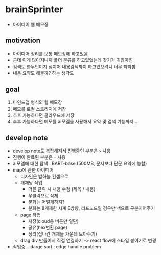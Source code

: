 # brainSprinter
 - 아이디어 웹 메모장
## motivation
 - 아이디어 정리를 보통 메모장에 하고있음
 - 근데 이게 많아지니까 폴더 분류를 하고있었는데 찾기가 귀찮아짐
 - 검색도 한두번이지 심지어 내용검색까지 하고있으려니 너무 빡빡함
 - 내용 요약도 해볼까? 하는 생각도
## goal
 1. 마인드맵 형식의 웹 메모장
 2. 메모를 로컬 스토리지에 저장
 3. 추후 가능하다면 클라우드에 저장
 4. 추후 가능하다면 메모를 ai모델을 사용해서 요약 및 검색 기능까지...
## develop note
 - develop note도 복잡해져서 진행중인 부분은 `>` 사용
 - 진행이 완료된 부분은 `-` 사용
 - ai모델에 대한 탐색 : BART-base (500MB, 문서보다 단문 요약에 능함)
 - map에 관한 아이디어
   - 디자인은 밤하늘 컨셉으로
   - 개체당 작업
     - 더블 클릭 시 내용 수정 (제목 / 내용)
     - 우클릭으로 삭제 
     - 분화는 어떻게하지?
     - 분화는 8개제한 시계 8방향, 리프노드일 경우만 색으로 구분지어주기
   - page 작업
     - 저장(cloud용 버튼만 일단)
     - 공유(hex변환 page)
     - 정리(집나간 개체들 가운데 모아주기)
   - drag div 만들어서 직접 연결하기 -> react flow에 스타일 붙이기로 변경
 - 작업중... darge sort : edge handle problem